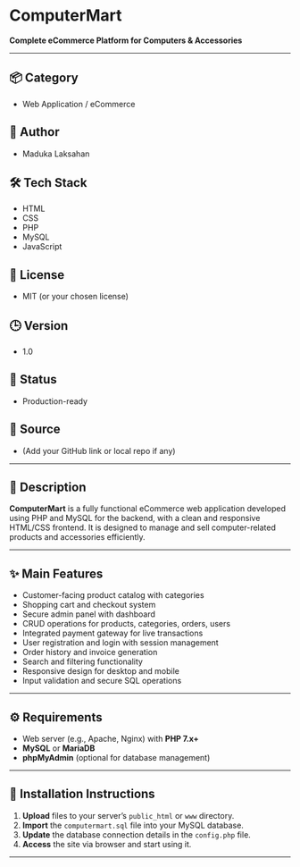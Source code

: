# ComputerMart

**Complete eCommerce Platform for Computers & Accessories**

---

## 📦 Category
- Web Application / eCommerce

## 👤 Author
- Maduka Laksahan

## 🛠 Tech Stack
- HTML
- CSS
- PHP
- MySQL
- JavaScript

## 📄 License
- MIT (or your chosen license)

## 🕒 Version
- 1.0

## 🚦 Status
- Production-ready

## 🔗 Source
- (Add your GitHub link or local repo if any)

---

## 📝 Description

**ComputerMart** is a fully functional eCommerce web application developed using PHP and MySQL for the backend, with a clean and responsive HTML/CSS frontend. It is designed to manage and sell computer-related products and accessories efficiently.

---

## ✨ Main Features

- Customer-facing product catalog with categories
- Shopping cart and checkout system
- Secure admin panel with dashboard
- CRUD operations for products, categories, orders, users
- Integrated payment gateway for live transactions
- User registration and login with session management
- Order history and invoice generation
- Search and filtering functionality
- Responsive design for desktop and mobile
- Input validation and secure SQL operations

---

## ⚙️ Requirements

- Web server (e.g., Apache, Nginx) with **PHP 7.x+**
- **MySQL** or **MariaDB**
- **phpMyAdmin** (optional for database management)

---

## 🚀 Installation Instructions

1. **Upload** files to your server’s `public_html` or `www` directory.
2. **Import** the `computermart.sql` file into your MySQL database.
3. **Update** the database connection details in the `config.php` file.
4. **Access** the site via browser and start using it.

---
